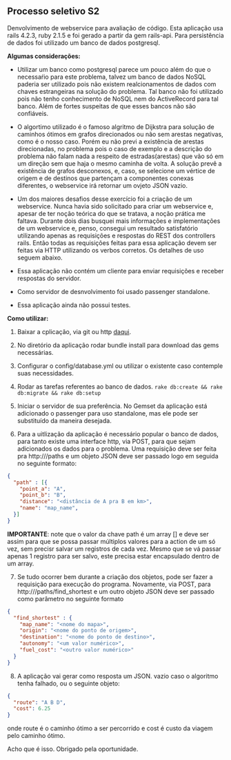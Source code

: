 ## Processo seletivo S2

Denvolvimento de webservice para avaliação de código. Esta aplicação usa 
rails 4.2.3, ruby 2.1.5 e foi gerado a partir da gem rails-api. Para 
persistência de dados foi utilizado um banco de dados postgresql. 

**Algumas considerações:**

* Utilizar um banco como postgresql parece um pouco além do que o necessaŕio
  para este problema, talvez um banco de dados NoSQL paderia ser utilizado
  pois não existem realcionamentos de dados com chaves estrangeiras na 
  solução do problema. Tal banco não foi utilizado pois não tenho 
  conhecimento de NoSQL nem do ActiveRecord para tal banco. Além de fortes 
  suspeitas de que esses bancos não são confiáveis.

* O algortimo utilizado é o famoso algritmo de Dijkstra para solução de 
  caminhos ótimos em grafos direcionados ou não sem arestas negativas, como
  é o nosso caso. Porém eu não previ a existência de arestas direcionadas, 
  no problema pois o caso de exemplo e a descrição do problema não falam 
  nada a respeito de estradas(arestas) que vão só em um direção sem que 
  haja o mesmo caminha de volta. A solução prevê a existência de grafos 
  desconexos, e, caso, se selecione um vértice de origem e de destinos que 
  partençam a componentes conexas diferentes, o webservice irá retornar um 
  ovjeto JSON vazio.

* Um dos maiores desafios desse exercício foi a criação de um webservice.
  Nunca havia sido solicitado para criar um webservice e, apesar de ter noção
  teórica do que se tratava, a noção prática me faltava. Durante dois dias
  busquei mais informações e implementações de um webservice e, penso, 
  consegui um resultado satisfatório utilizando apenas as requisições e 
  respostas do REST dos controllers rails. Então todas as requisições feitas
  para essa aplicação devem ser feitas via HTTP utilizando os verbos corretos.
  Os detalhes de uso seguem abaixo.

* Essa aplicação não contém um cliente para enviar requisições e receber
  respostas do servidor.

* Como servidor de desnvolvimento foi usado passenger standalone.

* Essa aplicação ainda não possui testes.

**Como utilizar:**

1. Baixar a cplicação, via git ou http [daqui](https://github.com/allam-matsubara/s2_challenge).

2. No diretório da aplicação rodar bundle install para download das gems 
  necessárias.

3. Configurar o config/database.yml ou utilizar o existente caso contemple suas
  necessidades.

4. Rodar as tarefas referentes ao banco de dados.
  `rake db:create && rake db:migrate && rake db:setup`

5. Iniciar o servidor de sua preferência. No Gemset da aplicação está 
  adicionado o passenger para uso standalone, mas ele pode ser substituído da
  maneira desejada.

6. Para a uitlização da aplicação é necessário popular o banco de dados,
  para tanto existe uma interface http, via POST, para que sejam adicionados
  os dados para o problema. Uma requisição deve ser feita pra http://<server>/paths
  e um objeto JSON deve ser passado logo em seguida no seguinte formato:
  ```json
  {
    "path" : [{
      "point_a": "A",
      "point_b": "B",
      "distance": "<distância de A pra B em km>",
      "name": "map_name",
    }]
  }
  ```
  **IMPORTANTE**: note que o valor da chave path é um array [] e deve ser assim
  para que se possa passar múltiplos valores para a action de um só vez, sem 
  precisr salvar um registros de cada vez. Mesmo que se vá passar apenas 1 
  registro para ser salvo, este precisa estar encapsulado dentro de um array.

7. Se tudo ocorrer bem durante a criação dos objetos, pode ser fazer a requisição
  para execução do programa. Novamente, via POST, para http://<server>/paths/find_shortest
  e um outro objeto JSON deve ser passado como parâmetro no seguinte formato
  ```json
  {
    "find_shortest" : {
      "map_name": "<nome do mapa>",
      "origin": "<nome do ponto de origem>",
      "destination": "<nome do ponto de destino>",
      "autonomy": "<um valor numérico>",
      "fuel_cost": "<outro valor numérico>"
    }
  }
  ```

8. A aplicação vai gerar como resposta um JSON. vazio caso o algoritmo tenha
  falhado, ou o seguinte objeto:
  ```json
  {
    "route": "A B D",
    "cost": 6.25
  }
  ```
 onde route é o caminho ótimo a ser percorrido e cost é custo da viagem pelo
 caminho ótimo.

Acho que é isso. Obrigado pela oportunidade.
  









